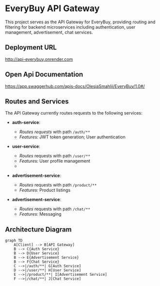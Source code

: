 # EveryBuy API Gateway

This project serves as the API Gateway for EveryBuy, providing routing and filtering for backend microservices including authentication, user management, advertisement, chat services.

## Deployment URL

http://api-everybuy.onrender.com 

## Open Api Documentation

https://app.swaggerhub.com/apis-docs/OlesiaSmahlii/EveryBuy/1.0#/

## Routes and Services

The API Gateway currently routes requests to the following services:

- **auth-service**: 
  - *Routes requests* with path `/auth/**`
  - *Features:* JWT token generation; User authentication
  
- **user-service**: 
  - *Routes* requests with path `/user/**`
  - *Features:* User profile management
  - 
- **advertisement-service**: 
  - *Routes* requests with path `/product/**`
  - *Features:* Product listings
  
- **advertisement-service**: 
  - *Routes* requests with path `/chat/**`
  - *Features:* Messaging

## Architecture Diagram

```mermaid
graph TD
    A[Client] --> B[API Gateway]
    B --> C{Auth Service}
    B --> D{User Service}
    B --> E{Advertisement Service}
    B --> F{Chat Service}
    C -->|/auth/**| G[Auth Service]
    D -->|/user/**| H[User Service]
    E -->|/product/**| I[Advertisement Service]
    F -->|/chat/**| J[Chat Service]
